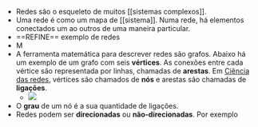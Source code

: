 - Redes são o esqueleto de muitos [[sistemas complexos]].
- Uma rede é como um mapa de [[sistema]]. Numa rede, há elementos conectados um ao outros de uma maneira particular.
- ==REFINE== exemplo de redes
- M
- A ferramenta matemática para descrever redes são grafos. Abaixo há um exemplo de um grafo com seis **vértices**. As conexões entre cada vértice são representada por linhas, chamadas de **arestas**. Em [Ciência das redes](http://networksciencebook.com/), vértices são chamados de **nós** e arestas são chamadas de **ligações**.
	- ![](https://upload.wikimedia.org/wikipedia/commons/thumb/5/5b/6n-graf.svg/220px-6n-graf.svg.png)
- O **grau** de um nó é a sua quantidade de ligações.
- Redes podem ser **direcionadas** ou **não-direcionadas**. Por exemplo